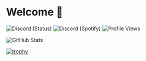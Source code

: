 # Welcome 👋
![Discord (Status)](https://img.shields.io/endpoint?url=https://dev.discordprofiles.me/api/badge/status/235413185639874561?simple=true&logo=discord&logoColor=white&color=43B581) ![Discord (Spotify)](https://img.shields.io/endpoint?label=Listening%20To&url=https://dev.discordprofiles.me/api/badge/spotify/235413185639874561&color=1ED45F) ![Profile Views](https://komarev.com/ghpvc/?username=SocketSomeone)

<!-- Credit: https://github.com/anuraghazra/github-readme-stats -->
![GitHub Stats](https://github-readme-stats.vercel.app/api?username=SocketSomeone&count_private=true&show_icons=true&theme=dracula)

[![trophy](https://github-profile-trophy.vercel.app/?username=SocketSomeone&theme=onedark)](https://github.com/ryo-ma/github-profile-trophy)
